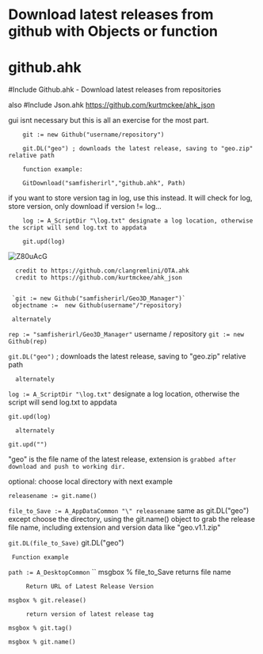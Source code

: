 # Download latest releases from github with Objects or function

<h1 class="code-line" data-line-start=0 data-line-end=1 ><a id="githubahk_0"></a>github.ahk</h1>
<p class="has-line-data" data-line-start="1" data-line-end="2">
#Include Github.ahk - Download latest releases from repositories</p>

also #Include Json.ahk https://github.com/kurtmckee/ahk_json


gui isnt necessary but this is all an exercise  for the most part. 

        git := new Github("username/repository") 

        git.DL("geo") ; downloads the latest release, saving to "geo.zip" relative path
        
        function example:
        
        GitDownload("samfisherirl","github.ahk", Path)
        
 if you want to store version tag in log, use this instead. It will check for log, store version, only download if version != log...
        
        log := A_ScriptDir "\log.txt" designate a log location, otherwise the script will send log.txt to appdata

        git.upd(log)


        
![Z80uAcG](https://user-images.githubusercontent.com/98753696/194636178-385c2dcb-1220-474c-b3ae-a09b33c94339.png)

 

      credit to https://github.com/clangremlini/OTA.ahk 
      credit to https://github.com/kurtmckee/ahk_json
 

     `git := new Github("samfisherirl/Geo3D_Manager")`
     objectname :=  new Github(username"/"repository)

     alternately
`rep := "samfisherirl/Geo3D_Manager"`
             username   /   repository
`git := new Github(rep)`

`git.DL("geo")` ; downloads the latest release, 
     saving to "geo.zip" relative path

      alternately
     

`log := A_ScriptDir "\log.txt"`
     designate a log location, 
     otherwise the script will 
     send log.txt to appdata   

`git.upd(log)`

      alternately
 `git.upd("")`

 "geo" is the file name of the latest release, extension is `grabbed after download and push to working dir.`

 optional: choose local directory with next example

`releasename := git.name()`

`file_to_Save := A_AppDataCommon "\" releasename`
     same as git.DL("geo") except choose the directory, using the git.name() object to grab the release file name, including extension and version data like "geo.v1.1.zip"  

`git.DL(file_to_Save)`
     git.DL("geo") 

     Function example
`path := A_DesktopCommon`
``
      msgbox % file_to_Save
      returns file name

         Return URL of Latest Release Version
`msgbox % git.release()`

         return version of latest release tag
`msgbox % git.tag()`

`msgbox % git.name()`

